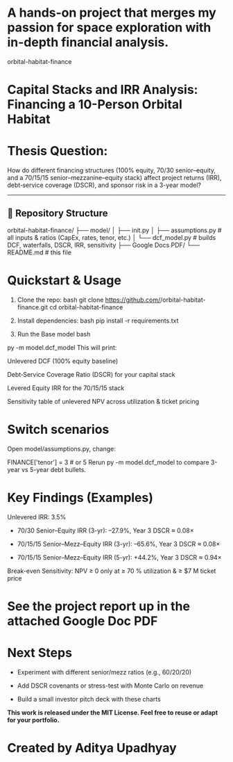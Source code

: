 # A hands-on project that merges my passion for space exploration with in-depth financial analysis.

orbital-habitat-finance
# Capital Stacks and IRR Analysis: Financing a 10-Person Orbital Habitat

# **Thesis Question:**  
How do different financing structures (100% equity, 70/30 senior–equity, and a 70/15/15 senior–mezzanine–equity stack) affect project returns (IRR), debt‐service coverage (DSCR), and sponsor risk in a 3-year model?

---

## 📂 Repository Structure

orbital-habitat-finance/
├── model/
│ ├── init.py
│ ├── assumptions.py # all inputs & ratios (CapEx, rates, tenor, etc.)
│ └── dcf_model.py # builds DCF, waterfalls, DSCR, IRR, sensitivity
├── Google Docs PDF/
└── README.md # this file

# Quickstart & Usage
1) Clone the repo:
bash
git clone https://github.com/<adityaup19>/orbital-habitat-finance.git
cd orbital-habitat-finance

2) Install dependencies:
bash
pip install -r requirements.txt

3) Run the Base model
bash

py -m model.dcf_model
This will print:

Unlevered DCF (100% equity baseline)

Debt‐Service Coverage Ratio (DSCR) for your capital stack

Levered Equity IRR for the 70/15/15 stack

Sensitivity table of unlevered NPV across utilization & ticket pricing

# Switch scenarios

Open model/assumptions.py, change:

FINANCE['tenor'] = 3  # or 5
Rerun py -m model.dcf_model to compare 3-year vs 5-year debt bullets.

 # Key Findings (Examples)
Unlevered IRR: 3.5%

- 70/30 Senior–Equity IRR (3-yr): –27.9%, Year 3 DSCR ≈ 0.08×

- 70/15/15 Senior–Mezz–Equity IRR (3-yr): –65.6%, Year 3 DSCR ≈ 0.08×

- 70/15/15 Senior–Mezz–Equity IRR (5-yr): +44.2%, Year 3 DSCR ≈ 0.94×

Break-even Sensitivity: NPV ≥ 0 only at ≥ 70 % utilization & ≥ $7 M ticket price

# See the project report up in the attached Google Doc PDF

# Next Steps
- Experiment with different senior/mezz ratios (e.g., 60/20/20)

- Add DSCR covenants or stress-test with Monte Carlo on revenue

- Build a small investor pitch deck with these charts

**This work is released under the MIT License. Feel free to reuse or adapt for your portfolio.**

# Created by Aditya Upadhyay 



